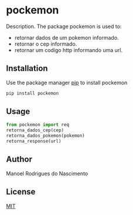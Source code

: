 # pockemon

Description. 
The package pockemon is used to:

- retornar dados de um pokemon informado.
- retornar o cep informado.
- retornar um codigo http informando uma url.


## Installation

Use the package manager [pip](https://pip.pypa.io/en/stable/) to install pockemon

```bash
pip install pockemon
```

## Usage

```python
from pockemon import req
retorna_dados_cep(cep)
retorna_dados_pokemon(pokemon)
retorna_response(url)
```

## Author
Manoel Rodrigues do Nascimento

## License
[MIT](https://choosealicense.com/licenses/mit/)
